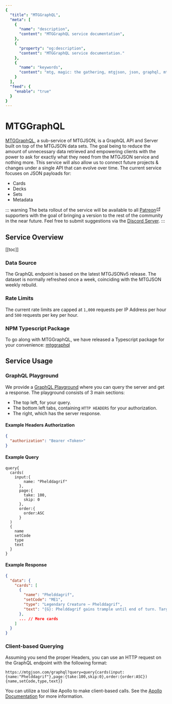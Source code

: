 ```yaml
---
{
  "title": "MTGGraphQL",
  "meta": [
    {
      "name": "description",
      "content": "MTGGraphQL service documentation",
    },
    {
      "property": "og:description",
      "content": "MTGGraphQL service documentation."
    },
    {
      "name": "keywords",
      "content": "mtg, magic: the gathering, mtgjson, json, graphql, mtggraphql",
    }
  ],
  "feed": {
    "enable": "true"
  }
}
---
```


# MTGGraphQL

[MTGGraphQL](https://mtgjson.com/graphql), a sub-service of MTGJSON, is a GraphQL API and Server built on top of the MTGJSON data sets. The goal being to reduce the amount of unnecessary data retrieved and empowering clients with the power to ask for exactly what they need from the MTGJSON service and nothing more. This service will also allow us to connect future projects & changes under a single API that can evolve over time. The current service focuses on JSON payloads for:

- Cards
- Decks
- Sets
- Metadata

::: warning
The beta rollout of the service will be available to all <a href="https://www.patreon.com/MTGJSON" class="link-inline-image patreon" target="_blank" rel="noreferrer noopener">Patreon<svg xmlns="http://www.w3.org/2000/svg" aria-hidden="true" x="0px" y="0px" viewBox="0 0 100 100" width="15" height="15" class="icon outbound"><path fill="currentColor" d="M18.8,85.1h56l0,0c2.2,0,4-1.8,4-4v-32h-8v28h-48v-48h28v-8h-32l0,0c-2.2,0-4,1.8-4,4v56C14.8,83.3,16.6,85.1,18.8,85.1z"></path> <polygon fill="currentColor" points="45.7,48.7 51.3,54.3 77.2,28.5 77.2,37.2 85.2,37.2 85.2,14.9 62.8,14.9 62.8,22.9 71.5,22.9"></polygon></svg></a> supporters with the goal of bringing a version to the rest of the community in the near future. Feel free to submit suggestions via the [Discord Server](https://mtgjson.com/discord).
:::

## Service Overview

[[toc]]

### Data Source

The GraphQL endpoint is based on the latest MTGJSONv5 release. The dataset is normally refreshed once a week, coinciding with the MTGJSON weekly rebuild.

### Rate Limits

The current rate limits are capped at `1,000` requests per IP Address per hour and `500` requests per key per hour.

### NPM Typescript Package

To go along with MTGGraphQL, we have released a Typescript package for your convenience: [mtggraphql](https://www.npmjs.com/package/mtggraphql)

## Service Usage

### GraphQL Playground

We provide a [GraphQL Playground](https://mtgjson.com/graphql) where you can query the server and get a response. The playground consists of 3 main sections:

- The top left, for your query.
- The bottom left tabs, containing `HTTP HEADERS` for your authorization.
- The right, which has the server response.

#### Example Headers Authorization

```json
{
  "authorization": "Bearer <Token>"
}
```

#### Example Query

```
query{
  cards(
    input:{
        name: "Phelddagrif"
      },
      page:{
        take: 100,
        skip: 0
      },
      order:{
        order:ASC
      }
  )
  {
    name
    setCode
    type
    text
  }
}
```

#### Example Response

```json
{
  "data": {
    "cards": [
      {
        "name": "Phelddagrif",
        "setCode": "ME1",
        "type": "Legendary Creature — Phelddagrif",
        "text": "{G}: Phelddagrif gains trample until end of turn. Target opponent creates a 1/1 green Hippo creature token.\n{W}: Phelddagrif gains flying until end of turn. Target opponent gains 2 life.\n{U}: Return Phelddagrif to its owner's hand. Target opponent may draw a card."
      },
      ... // More cards
    ]
  }
}
```

### Client-based Querying

Assuming you send the proper Headers, you can use an HTTP request on the GraphQL endpoint with the following format:

```
https://mtgjson.com/graphql?query=query{cards(input:{name:"Phelddagrif"},page:{take:100,skip:0},order:{order:ASC}){name,setCode,type,text}}
```

You can utilize a tool like Apollo to make client-based calls. See the [Apollo Documentation](https://www.apollographql.com/docs/react/data/queries/) for more information.
